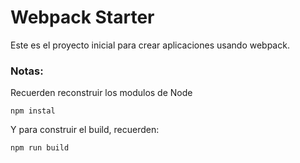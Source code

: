 # Webpack Starter

Este es el proyecto inicial para crear aplicaciones usando webpack.

### Notas: 
Recuerden reconstruir los modulos de Node
```
npm instal
```
Y para construir el build, recuerden: 
```
npm run build
```